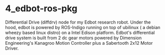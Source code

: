 # 4_edbot-ros-pkg
Differential Drive (diffdrv) node for my Edbot research robot. 
Under the hood, edbot is powered by ROS-Indigo running on top of 
ubilinux ( a debian wheezy based linux distro) on a Intel Edison 
platform. Edbot's differential drive system is built from 2 dc 
gear motors powered by Dimension Engineering's Kanagroo Motion 
Controller plus a Sabertooth 2x12 Motor Driver.
